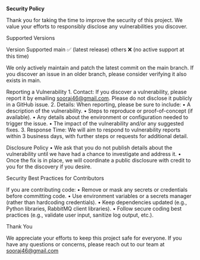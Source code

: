 **Security Policy**

Thank you for taking the time to improve the security of this project. We value your efforts to responsibly disclose any vulnerabilities you discover.

Supported Versions

Version	Supported
main	✅ (latest release)
others	❌ (no active support at this time)

We only actively maintain and patch the latest commit on the main branch. If you discover an issue in an older branch, please consider verifying it also exists in main.

Reporting a Vulnerability
	1.	Contact: If you discover a vulnerability, please report it by emailing sooraj46@gmail.com. Please do not disclose it publicly in a GitHub issue.
	2.	Details: When reporting, please be sure to include:
	•	A description of the vulnerability.
	•	Steps to reproduce or proof-of-concept (if available).
	•	Any details about the environment or configuration needed to trigger the issue.
	•	The impact of the vulnerability and/or any suggested fixes.
	3.	Response Time: We will aim to respond to vulnerability reports within 3 business days, with further steps or requests for additional detail.

Disclosure Policy
	•	We ask that you do not publish details about the vulnerability until we have had a chance to investigate and address it.
	•	Once the fix is in place, we will coordinate a public disclosure with credit to you for the discovery if you desire.

Security Best Practices for Contributors

If you are contributing code:
	•	Remove or mask any secrets or credentials before committing code.
	•	Use environment variables or a secrets manager (rather than hardcoding credentials).
	•	Keep dependencies updated (e.g., Python libraries, RabbitMQ client libraries).
	•	Follow secure coding best practices (e.g., validate user input, sanitize log output, etc.).

Thank You

We appreciate your efforts to keep this project safe for everyone. If you have any questions or concerns, please reach out to our team at sooraj46@gmail.com
